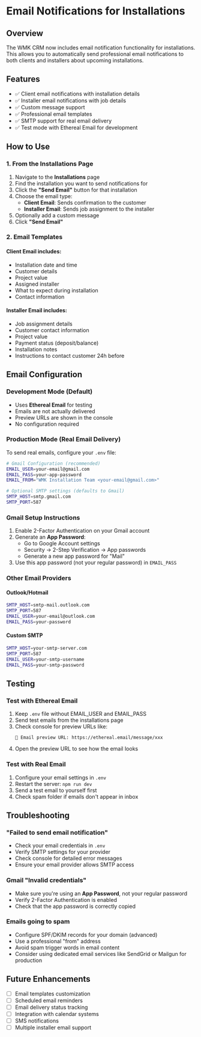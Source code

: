 # Email Notifications for Installations

## Overview
The WMK CRM now includes email notification functionality for installations. This allows you to automatically send professional email notifications to both clients and installers about upcoming installations.

## Features
- ✅ Client email notifications with installation details
- ✅ Installer email notifications with job details
- ✅ Custom message support
- ✅ Professional email templates
- ✅ SMTP support for real email delivery
- ✅ Test mode with Ethereal Email for development

## How to Use

### 1. From the Installations Page
1. Navigate to the **Installations** page
2. Find the installation you want to send notifications for
3. Click the **"Send Email"** button for that installation
4. Choose the email type:
   - **Client Email**: Sends confirmation to the customer
   - **Installer Email**: Sends job assignment to the installer
5. Optionally add a custom message
6. Click **"Send Email"**

### 2. Email Templates

#### Client Email includes:
- Installation date and time
- Customer details
- Project value
- Assigned installer
- What to expect during installation
- Contact information

#### Installer Email includes:
- Job assignment details
- Customer contact information
- Project value
- Payment status (deposit/balance)
- Installation notes
- Instructions to contact customer 24h before

## Email Configuration

### Development Mode (Default)
- Uses **Ethereal Email** for testing
- Emails are not actually delivered
- Preview URLs are shown in the console
- No configuration required

### Production Mode (Real Email Delivery)
To send real emails, configure your `.env` file:

```bash
# Gmail Configuration (recommended)
EMAIL_USER=your-email@gmail.com
EMAIL_PASS=your-app-password
EMAIL_FROM="WMK Installation Team <your-email@gmail.com>"

# Optional SMTP settings (defaults to Gmail)
SMTP_HOST=smtp.gmail.com
SMTP_PORT=587
```

### Gmail Setup Instructions
1. Enable 2-Factor Authentication on your Gmail account
2. Generate an **App Password**:
   - Go to Google Account settings
   - Security → 2-Step Verification → App passwords
   - Generate a new app password for "Mail"
3. Use this app password (not your regular password) in `EMAIL_PASS`

### Other Email Providers

#### Outlook/Hotmail
```bash
SMTP_HOST=smtp-mail.outlook.com
SMTP_PORT=587
EMAIL_USER=your-email@outlook.com
EMAIL_PASS=your-password
```

#### Custom SMTP
```bash
SMTP_HOST=your-smtp-server.com
SMTP_PORT=587
EMAIL_USER=your-smtp-username
EMAIL_PASS=your-smtp-password
```

## Testing

### Test with Ethereal Email
1. Keep `.env` file without EMAIL_USER and EMAIL_PASS
2. Send test emails from the installations page
3. Check console for preview URLs like:
   ```
   📧 Email preview URL: https://ethereal.email/message/xxx
   ```
4. Open the preview URL to see how the email looks

### Test with Real Email
1. Configure your email settings in `.env`
2. Restart the server: `npm run dev`
3. Send a test email to yourself first
4. Check spam folder if emails don't appear in inbox

## Troubleshooting

### "Failed to send email notification"
- Check your email credentials in `.env`
- Verify SMTP settings for your provider
- Check console for detailed error messages
- Ensure your email provider allows SMTP access

### Gmail "Invalid credentials"
- Make sure you're using an **App Password**, not your regular password
- Verify 2-Factor Authentication is enabled
- Check that the app password is correctly copied

### Emails going to spam
- Configure SPF/DKIM records for your domain (advanced)
- Use a professional "from" address
- Avoid spam trigger words in email content
- Consider using dedicated email services like SendGrid or Mailgun for production

## Future Enhancements
- [ ] Email templates customization
- [ ] Scheduled email reminders
- [ ] Email delivery status tracking
- [ ] Integration with calendar systems
- [ ] SMS notifications
- [ ] Multiple installer email support
